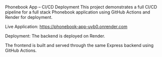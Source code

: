 Phonebook App – CI/CD Deployment
This project demonstrates a full CI/CD pipeline for a full stack Phonebook application using GitHub Actions and Render for deployment.

Live Application:
https://phonebook-app-uyb0.onrender.com

Deployment:
The backend is deployed on Render.

The frontend is built and served through the same Express backend using GitHub Actions.